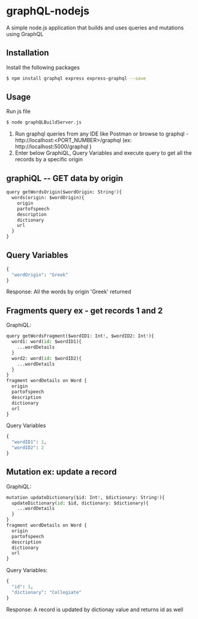 # graphQL-nodejs
A simple node.js application that builds and uses queries and mutations using GraphQL

## Installation
Install the following packages
```bash
$ npm install graphql express express-graphql --save
```
## Usage
Run js file
```python
$ node graphQLBuildServer.js
```
1. Run graphql queries from any IDE like Postman or browse to graphql - http://localhost:<PORT_NUMBER>/graphql  (ex: http://localhost:5000/graphql ) 
2. Enter below GraphiQL, Query Variables and execute query to get all the records by a specific origin

## graphiQL -- GET data by origin
```python
query getWordsOrigin($wordOrigin: String!){
  words(origin: $wordOrigin){
    origin
    partofspeech
    description
    dictionary
    url
  }
}
```
## Query Variables
```python
{
  "wordOrigin": "Greek"
}
```
Response: All the words by origin 'Greek' returned

## Fragments query ex - get records 1 and 2
GraphiQL:
```python
query getWordsFragment($wordID1: Int!, $wordID2: Int!){  
  word1: word(id: $wordID1){
    ...wordDetails    
  }  
  word2: word(id: $wordID2){
    ...wordDetails
  }
}
fragment wordDetails on Word {
  origin
  partofspeech
  description
  dictionary
  url
}
```
Query Variables
```python
{
  "wordID1": 1,
  "wordID2": 2
}
```
## Mutation ex: update a record
GraphiQL:
```python
mutation updateDictionary($id: Int!, $dictionary: String!){
  updateDictionary(id: $id, dictionary: $dictionary){
    ...wordDetails
  }
}
fragment wordDetails on Word {
  origin
  partofspeech
  description
  dictionary
  url
}
```
Query Variables:
```python
{
  "id": 1,
  "dictionary": "Collegiate"
}
```
Response: A record is updated by dictionay value and returns id as well
